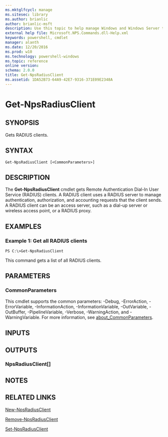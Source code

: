 ```yaml
---
ms.mktglfcycl: manage
ms.sitesec: library
ms.author: brianlic
author: brianlic-msft
description: Use this topic to help manage Windows and Windows Server technologies with Windows PowerShell.
external help file: Microsoft.NPS.Commands.dll-Help.xml
keywords: powershell, cmdlet
manager: alanth
ms.date: 12/20/2016
ms.prod: w10
ms.technology: powershell-windows
ms.topic: reference
online version: 
schema: 2.0.0
title: Get-NpsRadiusClient
ms.assetid: 1DA52B73-64A9-42E7-9316-371E09E2348A
---
```


# Get-NpsRadiusClient

## SYNOPSIS
Gets RADIUS clients.

## SYNTAX

```
Get-NpsRadiusClient [<CommonParameters>]
```

## DESCRIPTION
The **Get-NpsRadiusClient** cmdlet gets Remote Authentication Dial-In User Service (RADIUS) clients.
A RADIUS client uses a RADIUS server to manage authentication, authorization, and accounting requests that the client sends.
A RADIUS client can be an access server, such as a dial-up server or wireless access point, or a RADIUS proxy.

## EXAMPLES

### Example 1: Get all RADIUS clients
```
PS C:\>Get-NpsRadiusClient
```

This command gets a list of all RADIUS clients.

## PARAMETERS

### CommonParameters
This cmdlet supports the common parameters: -Debug, -ErrorAction, -ErrorVariable, -InformationAction, -InformationVariable, -OutVariable, -OutBuffer, -PipelineVariable, -Verbose, -WarningAction, and -WarningVariable. For more information, see [about_CommonParameters](http://go.microsoft.com/fwlink/?LinkID=113216).

## INPUTS

## OUTPUTS

### NpsRadiusClient[]

## NOTES

## RELATED LINKS

[New-NpsRadiusClient](./New-NpsRadiusClient.md)

[Remove-NpsRadiusClient](./Remove-NpsRadiusClient.md)

[Set-NpsRadiusClient](./Set-NpsRadiusClient.md)

